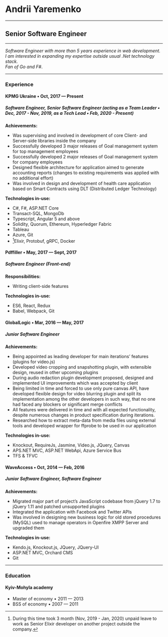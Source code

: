 # Andrii Yaremenko
---
## Senior Software Engineer
---
*Software Engineer with more than 5 years experience in web development.*  
*I am interested in expanding my expertise outside usual .Net technology stack.*  
*Fan of Go and F#*.

---
### Experience
#### KPMG Ukraine • Oct, 2017 — Present
##### Software Engineer, Senior Software Engineer (acting as a Team Leader • Dec, 2017 - Nov, 2019, as a Tech Lead • Feb, 2020 - Present)

**Achievements:**
 * Was supervising and involved in development of core Client- and Server-side libraries inside the company
 * Successfully developed 3 major releases of Goal management system for top management employees
 * Successfully developed 2 major releases of Goal management system for company employees
 * Designed flexible architecture for application aimed to generate accounting reports (changes to existing requirements was applied with no additional effort)
 * Was involved in design and development of health care application based on Smart Contracts using DLT (Distributed Ledger Technology)

**Technologies in-use:**
 * C#, F#, ASP.NET Core
 * Transact-SQL, MongoDb
 * Typescript, Angular 5 and above
 * Solidity, Quorum, Ethereum, Hyperledger Fabric
 * Tableau
 * Azure, Git
 * [^1]Elixir, Protobuf, gRPC, Docker

[^1]: During this time took 3 month (Nov, 2019 - Jan, 2020) unpaid leave to work as Senior Elixir developer on another project outside the company.

#### Pdffiller • May, 2017 — Sept, 2017
##### Software Engineer (Front-end)
**Responsibilities:**
 * Writing client-side features

**Technologies in-use:**
 * ES6, React, Redux
 * Babel, Webpack, Git

#### GlobalLogic • Mar, 2016 — May, 2017
##### Junior Software Engineer
**Achievements:**
 * Being appointed as leading developer for main iterations’ features (plugins for video.js)
 * Developed video cropping and snapshotting plugin, with extensible design, reused in other upcoming plugins
 * During audio redaction plugin development proposed, designed and implemented UI improvements which was accepted by client
 * Being limited in time and forced to use only pure canvas API, have developed flexible design for video blurring plugin and split its implementation among the other developers in such way, that no one had faced any blockers or significant merge conflicts
 * All features were delivered in time and with all expected functionality, despite numerous changes in product specification during iterations.
 * Researched how to extract meta-data from media files using external tools and developed wrapper for ffprobe to be used in our application

**Technologies in-use:**
 * Knockout, RequireJs, Jasmine, Video.js, JQuery, Canvas
 * APS.NET MVC, ASP.NET WebApi, Azure Service Bus
 * TFS & TFVC

#### WaveAccess • Oct, 2014 — Feb, 2016
##### Junior Software Engineer, Software Engineer
**Achievements:**
 * Migrated major part of project’s JavaScript codebase from jQuery 1.7 to jQuery 1.11 and patched unsupported plugins
 * Integrated the application with Facebook and Twitter APIs
 * Was involved in designing new business logic for old stored procedures (MySQL) used to manage operators in Openfire XMPP Server and upgraded them

**Technologies in-use:**
 * Kendo.js, Knockout.js, JQuery, JQuery-UI
 * ASP.NET MVC, Orchard CMS
 * Git

---
### Education
#### Kyiv-Mohyla academy
 * Master of economy • 2011 — 2013
 * BSS of economy • 2007 — 2011
